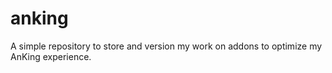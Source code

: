 # anking
A simple repository to store and version my work on addons to optimize my AnKing experience.
